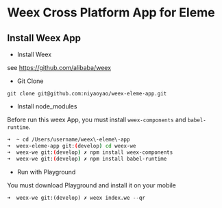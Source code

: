 # Weex Cross Platform App for Eleme

## Install Weex App

- Install Weex

see https://github.com/alibaba/weex

- Git Clone

```
git clone git@github.com:niyaoyao/weex-eleme-app.git
```

- Install node_modules

Before run this weex App, you must install ```weex-components``` and ```babel-runtime```. 

```sh
➜  ~ cd /Users/username/weex\-eleme\-app
➜  weex-eleme-app git:(develop) cd weex-we 
➜  weex-we git:(develop) ✗ npm install weex-components
➜  weex-we git:(develop) ✗ npm install babel-runtime
```

- Run with Playground

You must download Playground and install it on your mobile

```
➜  weex-we git:(develop) ✗ weex index.we --qr
```
